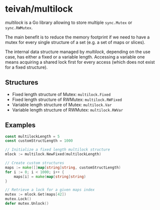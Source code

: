 # teivah/multilock

_multilock_ is a Go library allowing to store multiple `sync.Mutex` or `sync.RWMutex`.

The main benefit is to reduce the memory footprint if we need to have a mutex for every single structure of a set (e.g. a set of maps or slices).

The internal data structure managed by _multilock_, depending on the use case, has either a fixed or a variable length.
Accessing a variable one means acquiring a shared lock first for every access (which does not exist for a fixed structure).

## Structures

* Fixed length structure of Mutex: `multilock.Fixed`
* Fixed length structure of RWMutex: `multilock.RWFixed`
* Variable length structure of Mutex: `multilock.Var`
* Variable length structure of RWMutex: `multilock.RWVar`

## Examples

```go
const multilockLength = 5
const customStructLength = 1000

// Initialize a fixed length multilock structure
mlock := multilock.NewFixed(multilockLength)

// Create custom structures
maps := make([]map[string]string, customStructLength)
for i := 0; i < 1000; i++ {
	maps[i] = make(map[string]string)
}

// Retrieve a lock for a given maps index
mutex := mlock.Get(maps[42])
mutex.Lock()
defer mutex.Unlock()
``` 